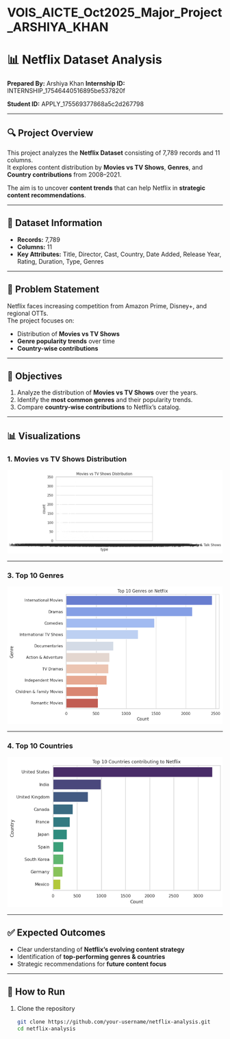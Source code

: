 # VOIS_AICTE_Oct2025_Major_Project_ARSHIYA_KHAN

# 📊 Netflix Dataset Analysis

**Prepared By:** Arshiya Khan
**Internship ID:** INTERNSHIP_17546440516895be537820f

**Student ID:** APPLY_175569377868a5c2d267798


---

## 🔍 Project Overview
This project analyzes the **Netflix Dataset** consisting of 7,789 records and 11 columns.  
It explores content distribution by **Movies vs TV Shows**, **Genres**, and **Country contributions** from 2008–2021.  

The aim is to uncover **content trends** that can help Netflix in **strategic content recommendations**.  

---

## 📂 Dataset Information
- **Records:** 7,789  
- **Columns:** 11  
- **Key Attributes:** Title, Director, Cast, Country, Date Added, Release Year, Rating, Duration, Type, Genres  

---

## 🎯 Problem Statement
Netflix faces increasing competition from Amazon Prime, Disney+, and regional OTTs.  
The project focuses on:  
- Distribution of **Movies vs TV Shows**  
- **Genre popularity trends** over time  
- **Country-wise contributions**  

---

## 📌 Objectives
1. Analyze the distribution of **Movies vs TV Shows** over the years.  
2. Identify the **most common genres** and their popularity trends.  
3. Compare **country-wise contributions** to Netflix’s catalog.  

---

## 📊 Visualizations

### 1. Movies vs TV Shows Distribution
![Movies vs TV Shows](https://github.com/whoistausif/VOIS_AICTE_Oct2025_Major_Project_MOHAMMAD_TAUSIF/blob/main/Reports%20Netflix/Movies%20vs%20TV%20Shows%20Distribution.png)

---

### 3. Top 10 Genres
![Top Genres](https://github.com/whoistausif/VOIS_AICTE_Oct2025_Major_Project_MOHAMMAD_TAUSIF/blob/main/Reports%20Netflix/Top%2010%20Genres.png)

---

### 4. Top 10 Countries
![Top Countries](https://github.com/whoistausif/VOIS_AICTE_Oct2025_Major_Project_MOHAMMAD_TAUSIF/blob/main/Reports%20Netflix/Top%2010%20Countries.png)

---

## ✅ Expected Outcomes
- Clear understanding of **Netflix’s evolving content strategy**  
- Identification of **top-performing genres & countries**  
- Strategic recommendations for **future content focus**  

---

## 📎 How to Run
1. Clone the repository  
   ```bash
   git clone https://github.com/your-username/netflix-analysis.git
   cd netflix-analysis

